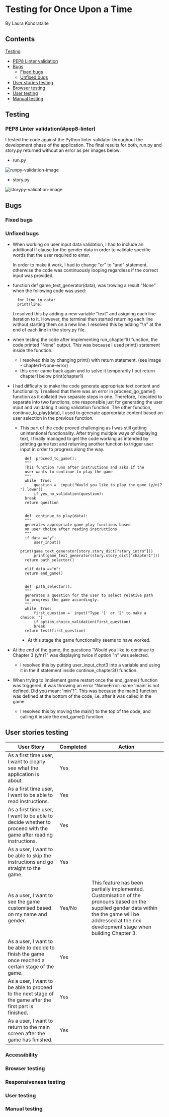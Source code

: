 # Testing for Once Upon a Time 
By Laura Kondrataite

## Contents

[Testing](#testing)

- [PEP8 Linter validation](#pep8-linter)
- [Bugs](#bugs)
	- [Fixed bugs](#fixed-bugs)
	- [Unfixed bugs](#unfixed-bugs)
- [User stories testing](#user-stories-testing)
- [Browser testing](#browser-testing)
- [User testing](#user-testing)
- [Manual testing](#manual-testing)

## Testing

### PEP8 Linter validation(#pep8-linter)
I tested the code against the Python linter validator throughout the development phase of the application. The final results for both, run.py and story.py returned without an error as per images below:

- run.py

![runpy-validation-image](documentation/testing/validation-images/runpy-linter.jpeg)


- story.py

![storypy-validation-image](documentation/testing/validation-images/storypy-linter.jpeg)



## Bugs
### Fixed bugs

### Unfixed bugs


- When working on user input data validation, I had to include an additional if clause for the gender data in order to validate specific words that the user required to enter. 

    In order to make it work, I had to change "or" to "and" statement, otherwise the code was continuously looping regardless if the correct input was provided.

- function def game_text_generator(data), was trowing a result "None" when the following code was used:

        for line in data:
    	print(line)

    I resolved this by adding a new variable "text" and asigning each line iteration to it. However, the terminal then started returning each line without starting them on a new line. I resolved this by adding "\n" at the end of each line in the story.py file.

- when testing the code after implementing run_chapter1() function, the code printed "None" output. This was because I used print() statement inside the function. 
    - I resolved this by changing print() with return statement. (see image - chapter1-None-error)
    - this error came back again and to solve it temporarily I put return chapter1 below print(chapter1)

- I had difficulty to make the code generate appropriate text content and functionality. I realised that there was an error in proceed_go_game() function as it collated two separate steps in one. Therefore, I decided to separate into two functions, one responsible just for generating the user input and validating it using validation function. The other function, continue_to_play(data), I used to generate appropriate content based on user selection in the previous function.
    - This part of the code proved challenging as I was still getting unintentional functionality. After trying multiple ways of displaying text, I finally managed to get the code working as intended by printing game text and returning another function to trigger user input in order to progress along the way. 

            def  proceed_to_game():
            """
            This function runs after instructions and asks if the
            user wants to continue to play the game
            """
            while  True:
                question =  input("Would you like to play the game (y/n)? ").lower()
                if yes_no_validation(question):
            break
            return question
            
            
            def  continue_to_play(data):
            """
            generates appropriate game play functions based
            on user choice after reading instructions
            """
            if data =="y":
                user_input()
                print(game_text_generator(story.story_dict["story_intro"]))
                print(game_text_generator(story.story_dict["chapter1"]))
            return path_selector()
            
            elif data =="n":
            return end_game()
            

            def  path_selector():
            """
            generates a question for the user to select relative path
            to progress the game accordingly.
            """
            while  True:
                first_question =  input("Type '1' or '2' to make a choice: ")
                if option_choice_validation(first_question)
                break
            return test(first_question)

        - At this stage the game functionality seems to have worked. 

- At the end of the game, the questions "Would you like to continue to Chapter 3 (y/n)?" was displaying twice if option "n" was selected. 
    - I resolved this by putting user_input_chpt3 into a variable and using it in the if statement inside continue_chapter3() function.

- When trying to implement game restart once the end_game() function was triggered, it was throwing an error "NameError: name 'main' is not defined. Did you mean: 'min'?". This was because the main() function was defined at the bottom of the code, i.e. after it was called in the game.
    - I resolved this by moving the main() to the top of the code, and calling it inside the end_game() function.


## User stories testing

| User Story                                                                                                     | Completed | Action                                                                                                                                             |
| -------------------------------------------------------------------------------------------------------------- | --------- | -------------------------------------------------------------------------------------------------------------------------------------------------- |
| As a first time user, I want to clearly see what the application is about.                                     | Yes       |                                                                                                                                                    |
| As a first time user, I want to be able to read instructions.                                                  | Yes       |                                                                                                                                                    |
| As a first time user, I want to be able to decide whether to proceed with the game after reading instructions. | Yes       |                                                                                                                                                    |
| As a user, I want to be able to skip the instructions and go straight to the game.                             | Yes       |                                                                                                                                                    |
| As a user, I want to see the game customised based on my name and gender.                                      | Yes/No    | This feature has been partially implemented. Customisation of the pronouns based on the supplied gender data within the the game will be addressed at the nex development stage when building Chapter 3. |
| As a user, I want to be able to decide to finish the game once reached a certain stage of the game.            | Yes       |                                                                                                                                                    |
| As a user, I want to be able to proceed to the next stage of the game after the first part is finished.        | Yes       |                                                                                                                                                    |
| As a user, I want to return to the main screen after the game has finished.                                    | Yes       |                                                                                                                                                    |

### Accessibility
### Browser testing
### Responsiveness testing
### User testing
### Manual testing